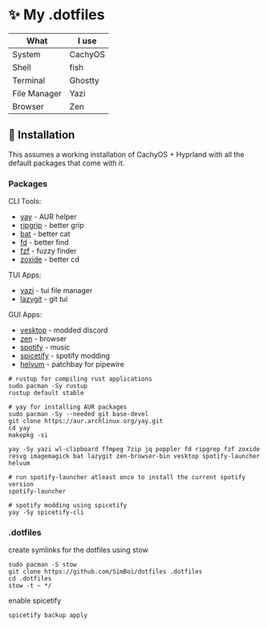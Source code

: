 # ✨ My .dotfiles

What | I use
-----|-----
System | CachyOS
Shell | fish
Terminal | Ghostty
File Manager | Yazi
Browser | Zen

## 🚀 Installation

This assumes a working installation of CachyOS + Hyprland with all the default packages that come with it.

### Packages

CLI Tools:

* [yay](https://github.com/Jguer/yay) - AUR helper
* [ripgrip](https://github.com/BurntSushi/ripgrep) - better grip
* [bat](https://github.com/sharkdp/bat?tab=readme-ov-file) - better cat
* [fd](https://github.com/sharkdp/fd) - better find
* [fzf](https://github.com/junegunn/fzf) - fuzzy finder
* [zoxide](https://github.com/ajeetdsouza/zoxide) - better cd

TUI Apps:

* [yazi](https://yazi-rs.github.io/docs/installation) - tui file manager
* [lazygit](https://github.com/jesseduffield/lazygit) - git tui

GUI Apps:

* [vesktop](https://vesktop.vencord.dev/install/linux/) - modded discord
* [zen](https://aur.archlinux.org/packages/zen-browser-bin) - browser
* [spotify](https://wiki.archlinux.org/title/Spotify) - music
* [spicetify](https://spicetify.app/docs/advanced-usage/installation) - spotify modding
* [helvum](https://github.com/relulz/helvum) - patchbay for pipewire

```shell
# rustup for compiling rust applications
sudo pacman -Sy rustup
rustup default stable
```

```shell
# yay for installing AUR packages
sudo pacman -Sy --needed git base-devel
git clone https://aur.archlinux.org/yay.git
cd yay
makepkg -si
```

```shell
yay -Sy yazi wl-clipboard ffmpeg 7zip jq poppler fd ripgrep fzf zoxide resvg imagemagick bat lazygit zen-browser-bin vesktop spotify-launcher helvum
```

```shell
# run spotify-launcher atleast once to install the current spotify version
spotify-launcher
```

```shell
# spotify modding using spicetify
yay -Sy spicetify-cli
```

### .dotfiles

create symlinks for the dotfiles using stow

```shell
sudo pacman -S stow
git clone https://github.com/SimBoi/dotfiles .dotfiles
cd .dotfiles
stow -t ~ */
```

enable spicetify

```shell
spicetify backup apply
```
